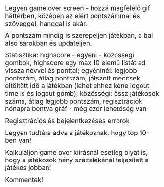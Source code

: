 
<span style="font-size: 1.5em;"> Legyen game over screen - hozzá megfelelő gif háttérben, középen az elért pontszámmal és szöveggel, hanggal is akár.  

<span style="font-size: 1.5em;"> A pontszám mindig is szerepeljen játékban, a bal alsó sarokban és updateljen.

<span style="font-size: 1.5em;"> Statisztika: highscore - egyéni - közösségi gombok, highscore egy max 10 elemű listát ad vissza névvel és ponttal; egyéninél: legjobb pontszám, átlag pontszám, játszott meccsek, eltöltött idő a játékban (lehet ehhez kéne logout time is és logout gomb); közösségi: össz játékosok száma, átlag legjobb pontszám, regisztrációk hónapra bontva gráf - még ezer lehetőség van  

<span style="font-size: 1.5em;"> Regisztrációs és bejelentkezéses errorok  

<span style="font-size: 1.5em;"> Legyen tudtára adva a játékosnak, hogy top 10-ben van!  

<span style="font-size: 1.5em;"> Kalkuláljon game over kiírásnál esetleg olyat is, hogy a játékosok hány százalékánál teljesített a játékos jobban!  

<span style="font-size: 1.5em;"> Kommentek!
